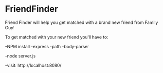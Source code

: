 # FriendFinder
Friend Finder will help you get matched with a brand new friend from Family Guy!

To get matched with your new friend you'll have to:

-NPM install
    -express
    -path
    -body-parser

-node server.js

-visit: http://localhost:8080/

